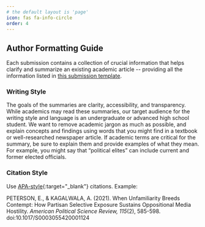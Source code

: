 ```yaml
---
# the default layout is 'page'
icon: fas fa-info-circle
order: 4
---
```


## Author Formatting Guide

Each submission contains a collection of crucial information that helps clarify and summarize an existing academic article -- providing all the information listed in [this submission template](https://docs.google.com/document/d/11JIGp8j58-6gW4ZmUimDtb-gEWtAvv66/edit?usp=share_link&ouid=100469505346687216493&rtpof=true&sd=true).


<!-- Each summary should contain the following information: 

1. Article title
2. Article authors (in order)
3. Journal
4. Date published
5. Full citation (APA style)
6. Bibtex entry
7. Link to the article on the journal website
8. Link to the article on the author’s website (if available)
9. Tags
10. Summary (~300 words each). See below for more on the writing style. 
  - Introduction – what is the article about? What is the key question they are asking? Why are they asking this question? What questions are answered by this paper?
  - What analytical approach was used.  What were the design choices?  For all quantitative projects generate either a DAG (non-experimental designs) or a full table of all randomized conditions.
  - What are the main findings? How does this article add to our understanding of the topic? Make this punchy and clear. 
  - What are the implications of the research? Did this research introduce us to something new that needs to be studied further? Did it use new data or provide a new way of answering the question?
  - What questions identified by the authors were left unanswered? 
11. Pre-registration 
  - Was the study and its analysis pre registered (Yes/No/published before 2015)
12. Polarization Proxies
  - Did the authors have to rely on proxy variables (i.e., if the author was interested in affective polarization of partisans did they use a standard measure or did they have to use something else because of limits in currently available data)? 
13. Inference Metrics
  - Were standard p-value thresholds used (p<.05 or 95% Confidence Intervals that don’t overlap zero). 
  - Largest p-value presented as significant.
14. Causal Claims from Correlational Data
- Were correlational results interpreted with causal language? 
15. Open Data & Materials
  - Is the data available? 
  - are the replication scripts available?
  - Link to replication data and scripts (if available). 
16. Limitations/weaknesses 
We ask that you use [this template]() to complete your submission.
 -->

### Writing Style 

The goals of the summaries are clarity, accessibility, and transparency. While academics may read these summaries, our target audience for the writing style and language is an undergraduate or advanced high school student. We want to remove academic jargon as much as possible, and explain concepts and findings using words that you might find in a textbook or well-researched newspaper article. If academic terms are critical for the summary, be sure to explain them and provide examples of what they mean. For example, you might say that “political elites” can include current and former elected officials. 

### Citation Style 

Use [APA-style](https://en.wikipedia.org/wiki/APA_style){:target="_blank"} citations. Example: 

PETERSON, E., & KAGALWALA, A. (2021). When Unfamiliarity Breeds Contempt: How Partisan Selective Exposure Sustains Oppositional Media Hostility. _American Political Science Review, 115_(2), 585-598. doi:10.1017/S0003055420001124